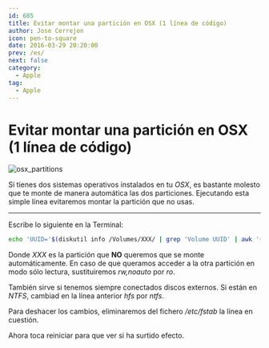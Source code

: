 ```yaml
---
id: 685
title: Evitar montar una partición en OSX (1 línea de código)
author: Jose Cerrejon
icon: pen-to-square
date: 2016-03-29 20:20:00
prev: /es/
next: false
category:
  - Apple
tag:
  - Apple
---
```


# Evitar montar una partición en OSX (1 línea de código)

![osx_partitions](/images/2016/03/osx_partitions.png)

Si tienes dos sistemas operativos instalados en tu *OSX*, es bastante molesto que te monte de manera automática las dos particiones. Ejecutando esta simple línea evitaremos montar la partición que no usas.

- - -
Escribe lo siguiente en la Terminal:

```bash
echo 'UUID='$(diskutil info /Volumes/XXX/ | grep 'Volume UUID' | awk '{ print $3 }') 'none hfs rw,noauto' | sudo tee -a /etc/fstab
```

Donde *XXX* es la partición que **NO** queremos que se monte automáticamente. En caso de que queramos acceder a la otra partición en modo sólo lectura, sustituiremos *rw,noauto* por *ro*.

También sirve si tenemos siempre conectados discos externos. Si están en *NTFS*, cambiad en la línea anterior *hfs* por *ntfs*.

Para deshacer los cambios, eliminaremos del fichero */etc/fstab* la línea en cuestión.

Ahora toca reiniciar para que ver si ha surtido efecto.